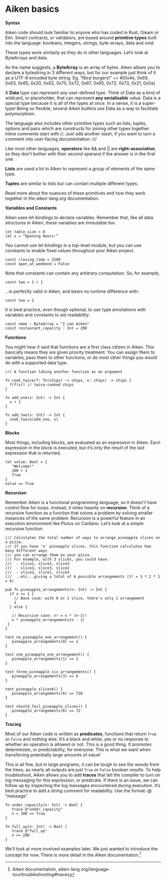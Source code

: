 # Aiken basics

**Syntax**

Aiken code should look familiar to anyone who has coded in Rust, Gleam or Elm. Smart contracts, or validators, are based around **primitive types** built into the language: booleans, integers, strings, byte-arrays, data and void. 

These types work similarly as they do in other languages. Let’s look at ByteArrays and data. 

As the name suggests, a **ByteArray** is an array of bytes. Aiken allows you to declare a bytestring in 3 different ways, but for our example just think of it as a UTF-8 encoded byte string. Eg. “Nice burgers!”  == #[0x4e, 0x69, 0x63, 0x65, 0x20, 0x62, 0x75, 0x72, 0x67, 0x65, 0x72, 0x73, 0x21, 0x0a] 

A **Data** type can represent any user-defined type. Think of Data as a kind of wildcard, or placeholder, that can represent **any serialisable** value. Data is a special type because it is all of the types at once. In a sense, it is a super-type! Being so flexible, several Aiken builtins use Data as a way to facilitate polymorphism.

The language also includes other primitive types such as lists, tuples, options and pairs which are constructs for joining other types together. Inline comments start with //. Just add another slash, if you want to turn a comment into user-facing documentation: ///

Like most other languages, **operators** like && and || are **right-associative**, so they don't bother with their second operand if the answer is in the first one.

**Lists** are used a lot in Aiken to represent a group of elements of the same type.  

**Tuples** are similar to lists but can contain multiple different types.

Read more about the nuances of these primitives and how they work together in the *aiken-lang.org* documentation.

**Variables and Constants** 

Aiken uses let-bindings to declare variables. Remember that, like all data structures in Aiken, these variables are immutable too.

```aiken
let table_size = 8
let x = “Opening Hours:”
```

You cannot use let-bindings in a top-level module, but you can use constants to enable fixed values throughout your Aiken project.
```aiken
const closing_time = 2200
const open_at_weekend = False
```
Note that constants can contain any arbitrary computation. So, for example, 
```aiken
const two = 1 + 1
```
…is perfectly valid in Aiken, and bears no runtime difference with:
```aiken
const two = 2
```
It is best practice, even though optional, to use type annotations with variables and constants to aid readability.
```aiken
const name : ByteArray = "I can Aiken"
const restaurant_capacity : Int = 200
```
**Functions**

You might hear it said that functions are a first class citizen in Aiken. This basically means they are given priority treatment. You can assign them to variables, pass them to other functions, or do most other things you would do with a supported data type. 

```aiken
/// A function taking another function as an argument

fn cook_twice(f: fn(chips) -> chips, x: chips) -> chips {
  f(f(x)) // twice-cooked chips
}

fn add_one(x: Int) -> Int {
  x + 1
}

fn add_two(x: Int) -> Int {
  cook_twice(add_one, x)
}
```
**Blocks**

Most things, including blocks, are evaluated as an expression in Aiken. Each expression in the block is executed, but it’s only the result of the last expression that is returned.

```aiken
let value: Bool = {
   "Welcome!"
   200 + 1
   True
}
value == True
```
**Recursion**

Remember Aiken is a functional programming language, so it doesn't have control flow for loops. Instead, it relies heavily on **recursion**. Think of a recursive function as a function that solves a problem by solving smaller instances of the same problem. Recursion is a powerful feature in an execution environment like Plutus on Cardano. Let’s look at a simple recursive function.

```aiken
/// Calculates the total number of ways to arrange pineapple slices on a pizza.
/// If you have 'n' pineapple slices, this function calculates how many different ways
/// you can arrange them on your pizza.
/// For example, with 3 slices, you could have:
///  - slice1, slice2, slice3
///  - slice1, slice3, slice2
///  - slice2, slice1, slice3
///  ..etc...giving a total of 6 possible arrangements (3! = 3 * 2 * 1 = 6)

pub fn pineapple_arrangements(n: Int) -> Int {
  if n <= 1 {
    // Base case: with 0 or 1 slice, there's only 1 arrangement
    1
  } else {

   // Recursive case: n! = n * (n-1)!
   n * pineapple_arrangements(n - 1)
 }
}

test no_pineapple_one_arrangement() {
   pineapple_arrangements(0) == 1
}

test one_pineapple_one_arrangement() {
   pineapple_arrangements(1) == 1
}

test three_pineapple_six_arrangements() {
   pineapple_arrangements(3) == 6
}

test pineapple_slices6() {
   pineapple_arrangements(6) == 720
}

test should_fail_pineapple_slices() {
   pineapple_arrangements(6) == 72
}
```

**Tracing**

Most of our Aiken code is written as **predicates**, functions that return ```True``` or ```False``` and nothing else. It’s a black and white, yes or no response to whether an operation is allowed or not. This is a good thing. It promotes determinism, or predictability, for everyone. This is what we want when transferring potentially large amounts of value! 

This is all fine, but in large programs, it can be tough to see the woods from the trees, as nearly all outputs are just ```True``` or ```False``` boolean results. To help troubleshoot, Aiken allows you to add **traces** that tell the compiler to turn on log messaging for this expression, or predicate. If there is an issue, we can follow up by inspecting the log messages encountered during execution. It’s best practice to add a string comment for readability. Use the format: @ “message” 

```aiken
fn under_capacity(n: Int) -> Bool {
   trace @"under_capacity"
   n < 200 == True
}

fn full_up(n: Int) -> Bool {
   trace @"full_up"
   n >= 200
}
```
We’ll look at more involved examples later. We just wanted to introduce the concept for now. There is more detail in the Aiken documentation.[^1]


[^1]: Aiken documentation, aiken-lang.org/language-tour/troubleshooting#traces
